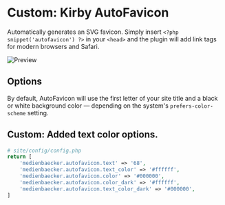# Custom: Kirby AutoFavicon

Automatically generates an SVG favicon. Simply insert `<?php snippet('autofavicon') ?>` in your `<head>` and the plugin will add link tags for modern browsers and Safari.

![Preview](https://user-images.githubusercontent.com/7975568/90232430-f808d380-de1c-11ea-8e02-164142d19e1d.gif)

## Options

By default, AutoFavicon will use the first letter of your site title and a black or white background color — depending on the system's `prefers-color-scheme` setting.


## Custom: Added text color options.

```php
# site/config/config.php
return [
	'medienbaecker.autofavicon.text' => '68',
	'medienbaecker.autofavicon.text_color' => '#ffffff',
  	'medienbaecker.autofavicon.color' => '#000000',
  	'medienbaecker.autofavicon.color_dark' => '#ffffff',
  	'medienbaecker.autofavicon.text_color_dark' => '#000000',
]
```
